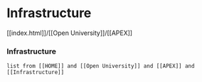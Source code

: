 # Infrastructure
[[index.html]]/[[Open University]]/[[APEX]]

###  Infrastructure 
```dataview
list from [[HOME]] and [[Open University]] and [[APEX]] and [[Infrastructure]]
```
